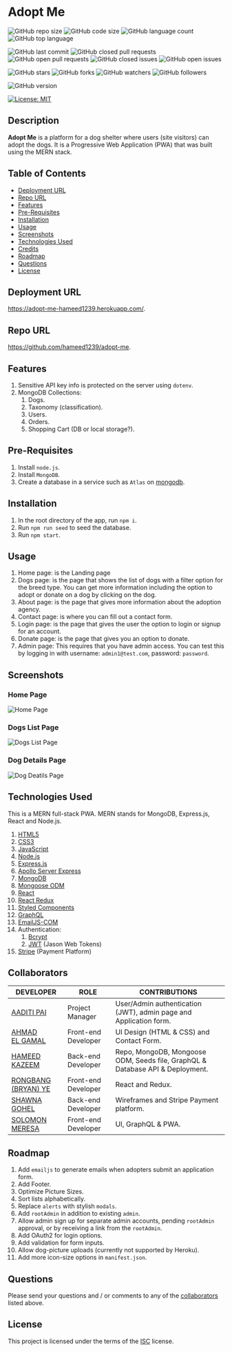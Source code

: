 # Adopt Me

![GitHub repo size](https://img.shields.io/github/repo-size/hameed1239/adopt-me?style=plastic)
![GitHub code size](https://img.shields.io/github/languages/code-size/hameed1239/adopt-me?style=plastic)
![GitHub language count](https://img.shields.io/github/languages/count/hameed1239/adopt-me?style=plastic)
![GitHub top language](https://img.shields.io/github/languages/top/hameed1239/adopt-me?style=plastic)

![GitHub last commit](https://img.shields.io/github/last-commit/hameed1239/adopt-me?style=plastic)
![GitHub closed pull requests](https://img.shields.io/github/issues-pr-closed-raw/hameed1239/adopt-me?color=green&style=plastic)
![GitHub open pull requests](https://img.shields.io/github/issues-pr-raw/hameed1239/adopt-me?color=red&style=plastic)
![GitHub closed issues](https://img.shields.io/github/issues-closed-raw/hameed1239/adopt-me?color=green&style=plastic)
![GitHub open issues](https://img.shields.io/github/issues-raw/hameed1239/adopt-me?color=red&style=plastic)

![GitHub stars](https://img.shields.io/github/stars/hameed1239/adopt-me?style=social)
![GitHub forks](https://img.shields.io/github/forks/hameed1239/adopt-me?style=social)
![GitHub watchers](https://img.shields.io/github/watchers/hameed1239/adopt-me?style=social)
![GitHub followers](https://img.shields.io/github/followers/hameed1239?style=social)

![GitHub version](https://img.shields.io/github/package-json/v/hameed1239/adopt-me?color=red&style=plastic)

[![License: MIT](https://img.shields.io/badge/License-ISC-yellow.svg)](https://opensource.org/licenses/ISC)

## Description

**Adopt Me** is a platform for a dog shelter where users (site visitors) can adopt the dogs. It is a Progressive Web Application (PWA) that was built using the MERN stack.

## Table of Contents

- [Deployment URL](#Deployment-URL)
- [Repo URL](#Repo-URL)
- [Features](#Features)
- [Pre-Requisites](#Pre-Requisites)
- [Installation](#Installation)
- [Usage](#Usage)
- [Screenshots](#Screenshots)
- [Technologies Used](#Technologies-Used)
- [Credits](#Credits)
- [Roadmap](#Roadmap)
- [Questions](#Questions)
- [License](#License)

## Deployment URL

https://adopt-me-hameed1239.herokuapp.com/.

## Repo URL

https://github.com/hameed1239/adopt-me.

## Features

1. Sensitive API key info is protected on the server using `dotenv`.
1. MongoDB Collections:
   1. Dogs.
   1. Taxonomy (classification).
   1. Users.
   1. Orders.
   1. Shopping Cart (DB or local storage?).

## Pre-Requisites

1. Install `node.js`.
1. Install `MongoDB`.
1. Create a database in a service such as `Atlas` on [mongodb](https://cloud.mongodb.com/).

## Installation

1. In the root directory of the app, run `npm i`.
1. Run `npm run seed` to seed the database.
1. Run `npm start`.

## Usage

1. Home page: is the Landing page
2. Dogs page: is the page that shows the list of dogs with a filter option for the breed type. You can get more information including the option to adopt or donate on a dog by clicking on the dog.
3. About page: is the page that gives more information about the adoption agency.
4. Contact page: is where you can fill out a contact form.
5. Login page: is the page that gives the user the option to login or signup for an account.
6. Donate page: is the page that gives you an option to donate.
7. Admin page: This requires that you have admin access. You can test this by logging in with username: `admin1@test.com`, password: `password`.

## Screenshots

### Home Page

![Home Page](./lib/screenshot-home.png)

### Dogs List Page

![Dogs List Page](./lib/screenshot-dogs.png)

### Dog Details Page

![Dog Deatils Page](./lib/screenshot-dog.png)

## Technologies Used

This is a MERN full-stack PWA. MERN stands for MongoDB, Express.js, React and Node.js.

1. [HTML5](https://www.w3schools.com/html/)
1. [CSS3](https://www.w3schools.com/css/)
1. [JavaScript](https://www.w3schools.com/js)
1. [Node.js](https://nodejs.org/en/)
1. [Express.js](https://www.npmjs.com/package/express)
1. [Apollo Server Express](https://www.npmjs.com/package/apollo-server-express)
1. [MongoDB](https://www.mongodb.com/)
1. [Mongoose ODM](https://www.npmjs.com/package/mongoose)
1. [React](https://www.npmjs.com/package/react)
1. [React Redux](https://react-redux.js.org/)
1. [Styled Components](https://www.npmjs.com/package/styled-components)
1. [GraphQL](https://www.npmjs.com/package/graphql)
1. [EmailJS-COM](https://www.npmjs.com/package/emailjs-com)
1. Authentication:
   1. [Bcrypt](https://www.npmjs.com/package/bcrypt)
   1. [JWT](https://www.npmjs.com/package/jsonwebtoken) (Jason Web Tokens)
1. [Stripe](https://stripe.com/) (Payment Platform)

## Collaborators

| DEVELOPER                                            | ROLE                | CONTRIBUTIONS                                                                 |
| ---------------------------------------------------- | ------------------- | ----------------------------------------------------------------------------- |
| [AADITI PAI](https://github.com/aadi1988)            | Project Manager     | User/Admin authentication (JWT), admin page and Application form.             |
| [AHMAD EL GAMAL](https://github.com/ahmadelgamal)    | Front-end Developer | UI Design (HTML & CSS) and Contact Form.                                      |
| [HAMEED KAZEEM](https://github.com/hameed1239/)      | Back-end Developer  | Repo, MongoDB, Mongoose ODM, Seeds file, GraphQL & Database API & Deployment. |
| [RONGBANG (BRYAN) YE](https://github.com/rongbangye) | Front-end Developer | React and Redux.                                                              |
| [SHAWNA GOHEL](https://github.com/shawnagohel)       | Back-end Developer  | Wireframes and Stripe Payment platform.                                       |
| [SOLOMON MERESA](https://github.com/solomonmeresa)   | Front-end Developer | UI, GraphQL & PWA.                                                            |

## Roadmap

1. Add `emailjs` to generate emails when adopters submit an application form.
1. Add Footer.
1. Optimize Picture Sizes.
1. Sort lists alphabetically.
1. Replace `alerts` with stylish `modals`.
1. Add `rootAdmin` in addition to existing `admin`.
1. Allow admin sign up for separate admin accounts, pending `rootAdmin` approval, or by receiving a link from the `rootAdmin`.
1. Add OAuth2 for login options.
1. Add validation for form inputs.
1. Allow dog-picture uploads (currently not supported by Heroku).
1. Add more icon-size options in `manifest.json`.

## Questions

Please send your questions and / or comments to any of the [collaborators](#collaborators) listed above.

## License

This project is licensed under the terms of the [ISC](https://opensource.org/licenses/ISC) license.
